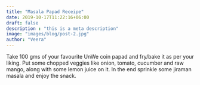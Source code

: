 ```yaml
---
title: "Masala Papad Receipe"
date: 2019-10-17T11:22:16+06:00
draft: false
description : "this is a meta description"
image: "images/blog/post-2.jpg"
author: "Veera"
---
```


Take 100 gms of your favourite UnWe coin papad and fry/bake it as per your liking.
Put some chopped veggies like onion, tomato, cucumber and raw mango, along with some
lemon juice on it. In the end sprinkle some jiraman masala and enjoy the snack.